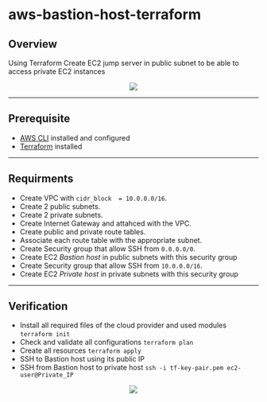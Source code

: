 ﻿# aws-bastion-host-terraform
 ## Overview
Using Terraform Create EC2 jump server in public subnet to be able to access private EC2 instances 
<div align="center">
<img src=https://github.com/MariamGad/aws-bastion-host-terraform/assets/47721226/666d677b-cb61-4afd-aece-ef565f6aebdf>
</div>

---

## Prerequisite
* [AWS CLI](https://docs.aws.amazon.com/cli/latest/userguide/getting-started-install.html) installed and configured
* [Terraform](https://developer.hashicorp.com/terraform/downloads) installed
---

## Requirments
* Create VPC with `cidr_block  = 10.0.0.0/16`. 
* Create 2 public subnets.
* Create 2 private subnets.
* Create Internet Gateway and attahced with the VPC.
* Create public and private route tables.
* Associate each route table with the appropriate subnet.
* Create Security group that allow SSH from `0.0.0.0/0`.
* Create EC2 *Bastion host* in public subnets with this security group
* Create Security group that allow SSH from `10.0.0.0/16`.
* Create EC2 *Private host* in private subnets with this security group
---

## Verification
* Install all required files of the cloud provider and used modules `terraform init`
* Check and validate all configurations `terraform plan`
* Create all resources `terraform apply`
* SSH to Bastion host using its public IP
* SSH from Bastion host to private host `ssh -i tf-key-pair.pem ec2-user@Private_IP`
<div align="center">
<img src=https://github.com/MariamGad/aws-bastion-host-terraform/assets/47721226/d55c965f-9f69-4a6c-9c7b-a3aa2122c257>
</div>
